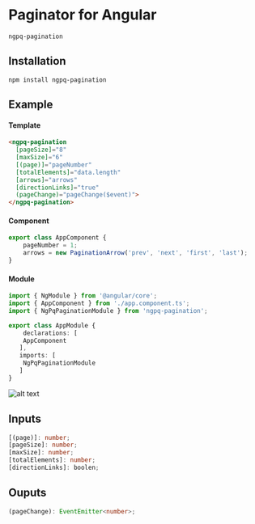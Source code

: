 # Paginator for Angular
`ngpq-pagination`

## Installation
```
npm install ngpq-pagination
```

## Example
#### Template
```html
<ngpq-pagination 
  [pageSize]="8" 
  [maxSize]="6"
  [(page)]="pageNumber" 
  [totalElements]="data.length"
  [arrows]="arrows"
  [directionLinks]="true"
  (pageChange)="pageChange($event)">
</ngpq-pagination>

```
#### Component
```typescript
export class AppComponent {
    pageNumber = 1;
    arrows = new PaginationArrow('prev', 'next', 'first', 'last');
}
```

#### Module
```typescript
import { NgModule } from '@angular/core';
import { AppComponent } from './app.component.ts';
import { NgPqPaginationModule } from 'ngpq-pagination';

export class AppModule {
    declarations: [
    AppComponent
   ],
   imports: [
    NgPqPaginationModule
   ]
}
```
![alt text](https://www.linkpicture.com/q/pagination.png) 

## Inputs

```typescript
[(page)]: number;
[pageSize]: number; 
[maxSize]: number;
[totalElements]: number;
[directionLinks]: boolen;
```

## Ouputs

```typescript
(pageChange): EventEmitter<number>;
```
